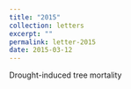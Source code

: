 ```yaml
---
title: "2015"
collection: letters
excerpt: ""
permalink: letter-2015
date: 2015-03-12
---
```


Drought-induced tree mortality
